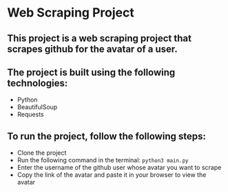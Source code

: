# Web Scraping Project

## This project is a web scraping project that scrapes github for the avatar of a user.

## The project is built using the following technologies:
- Python
- BeautifulSoup
- Requests

## To run the project, follow the following steps:
- Clone the project
- Run the following command in the terminal: `python3 main.py`
- Enter the username of the github user whose avatar you want to scrape
- Copy the link of the avatar and paste it in your browser to view the avatar

